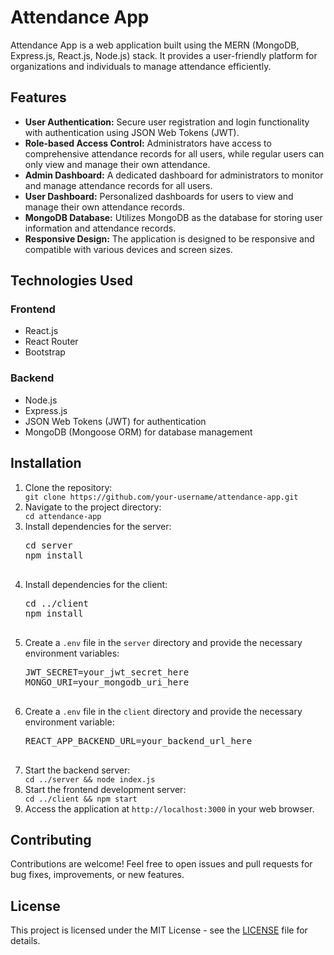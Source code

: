 <!DOCTYPE html>
<html lang="en">
<head>
  <meta charset="UTF-8">
  <meta name="viewport" content="width=device-width, initial-scale=1.0">
</head>
<body>
  <h1>Attendance App</h1>
  
  <p>Attendance App is a web application built using the MERN (MongoDB, Express.js, React.js, Node.js) stack. It provides a user-friendly platform for organizations and individuals to manage attendance efficiently.</p>

  <h2>Features</h2>
  <ul>
    <li><strong>User Authentication:</strong> Secure user registration and login functionality with authentication using JSON Web Tokens (JWT).</li>
    <li><strong>Role-based Access Control:</strong> Administrators have access to comprehensive attendance records for all users, while regular users can only view and manage their own attendance.</li>
    <li><strong>Admin Dashboard:</strong> A dedicated dashboard for administrators to monitor and manage attendance records for all users.</li>
    <li><strong>User Dashboard:</strong> Personalized dashboards for users to view and manage their own attendance records.</li>
    <li><strong>MongoDB Database:</strong> Utilizes MongoDB as the database for storing user information and attendance records.</li>
    <li><strong>Responsive Design:</strong> The application is designed to be responsive and compatible with various devices and screen sizes.</li>
  </ul>

  <h2>Technologies Used</h2>
  <h3>Frontend</h3>
  <ul>
    <li>React.js</li>
    <li>React Router</li>
    <li>Bootstrap</li>
  </ul>

  <h3>Backend</h3>
  <ul>
    <li>Node.js</li>
    <li>Express.js</li>
    <li>JSON Web Tokens (JWT) for authentication</li>
    <li>MongoDB (Mongoose ORM) for database management</li>
  </ul>

  <h2>Installation</h2>
<ol>
  <li>Clone the repository:</li>
  <code>git clone https://github.com/your-username/attendance-app.git</code>

  <li>Navigate to the project directory:</li>
  <code>cd attendance-app</code>

  <li>Install dependencies for the server:</li>
  <pre>
cd server
npm install
  </pre>

  <li>Install dependencies for the client:</li>
  <pre>
cd ../client
npm install
  </pre>

  <li>Create a <code>.env</code> file in the <code>server</code> directory and provide the necessary environment variables:</li>
  <pre>
JWT_SECRET=your_jwt_secret_here
MONGO_URI=your_mongodb_uri_here
  </pre>

  <li>Create a <code>.env</code> file in the <code>client</code> directory and provide the necessary environment variable:</li>
  <pre>
REACT_APP_BACKEND_URL=your_backend_url_here
  </pre>

  <li>Start the backend server:</li>
  <code>cd ../server && node index.js</code>

  <li>Start the frontend development server:</li>
  <code>cd ../client && npm start</code>

  <li>Access the application at <code>http://localhost:3000</code> in your web browser.</li>
</ol>


  <h2>Contributing</h2>
  <p>Contributions are welcome! Feel free to open issues and pull requests for bug fixes, improvements, or new features.</p>

  <h2>License</h2>
  <p>This project is licensed under the MIT License - see the <a href="LICENSE">LICENSE</a> file for details.</p>
</body>
</html>
